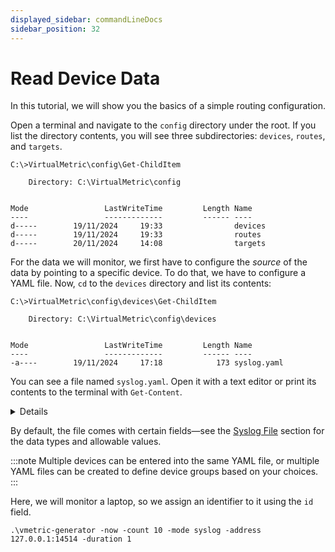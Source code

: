 ```yaml
---
displayed_sidebar: commandLineDocs
sidebar_position: 32
---
```


# Read Device Data

In this tutorial, we will show you the basics of a simple routing configuration.

Open a terminal and navigate to the `config` directory under the root. If you list the directory contents, you will see three subdirectories: `devices`, `routes`, and `targets`.

```CLI
C:\>VirtualMetric\config\Get-ChildItem

    Directory: C:\VirtualMetric\config


Mode                 LastWriteTime         Length Name
----                 -------------         ------ ----
d-----        19/11/2024     19:33                devices
d-----        19/11/2024     19:33                routes
d-----        20/11/2024     14:08                targets
```

For the data we will monitor, we first have to configure the _source_ of the data by pointing to a specific device. To do that, we have to configure a YAML file. Now, `cd` to the `devices` directory and list its contents:

```CLI
C:\>VirtualMetric\config\devices\Get-ChildItem

    Directory: C:\VirtualMetric\config\devices


Mode                 LastWriteTime         Length Name
----                 -------------         ------ ----
-a----        19/11/2024     17:18            173 syslog.yaml
```

You can see a file named `syslog.yaml`. Open it with a text editor or print its contents to the terminal with `Get-Content`.

<details>
```Text
devices:
  - id: 324235346
    name: 127.0.0.1
    description: syslog
    type: syslog
    status: true
    properties:
      address: "0.0.0.0"
      port: 14514
```
</details>

By default, the file comes with certain fields&mdash;see the [Syslog File](../../docu/tables/syslog-file.md) section for the data types and allowable values.

:::note
Multiple devices can be entered into the same YAML file, or multiple YAML files can be created to define device groups based on your choices.
:::

Here, we will monitor a laptop, so we assign an identifier to it using the `id` field.

```cli
.\vmetric-generator -now -count 10 -mode syslog -address 127.0.0.1:14514 -duration 1
```
